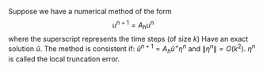 Suppose we have a numerical method of the form
$$
u^{n+1}=A_hu^{n}
$$
where the superscript represents the time steps (of size $k$)
Have an exact solution $\hat{u}$.
The method is consistent if:
$\hat{u}^{n+1}=A_{h}\hat{u}^+\eta^n$ and $\lVert \eta^n \rVert=O(k^2)$.
$\eta^n$ is called the local truncation error.
